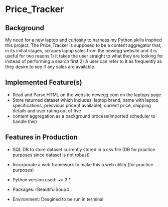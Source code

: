 # Price_Tracker
## Background

My need for a new laptop and curiosity to harness my Python skills inspired this project. The Price_Tracker is supposed to be a content 
aggregator that, in its initial stages, scrapes lapop sales from the newegg website and it is useful for two reaons 1) it
takes the user straight to what they are looking for instead of performing a search first 2) A user can refer to it as frequently as they desire
to see if any sales are available.

## Implemented Feature(s)
* Read and Parse HTML on the website newegg.com on the laptops page 
* Store returned dataset which includes: laptop brand, name with laptop specifications, precvious price(if available), current price, shipping details and user rating out of five
* content aggregation as a background process(imported scheduler to handle this)

## Features in Production
* SQL DB to store dataset currently stored in a csv file (DB for practice purposes since dataset is not robust)
* Incorporate a web framework to make this a web utility (for practice purposes)


* Python version used: ~> 3.*

* Packages: rBeautifulSoup4

* Environment: Desgined to be run in terminal




